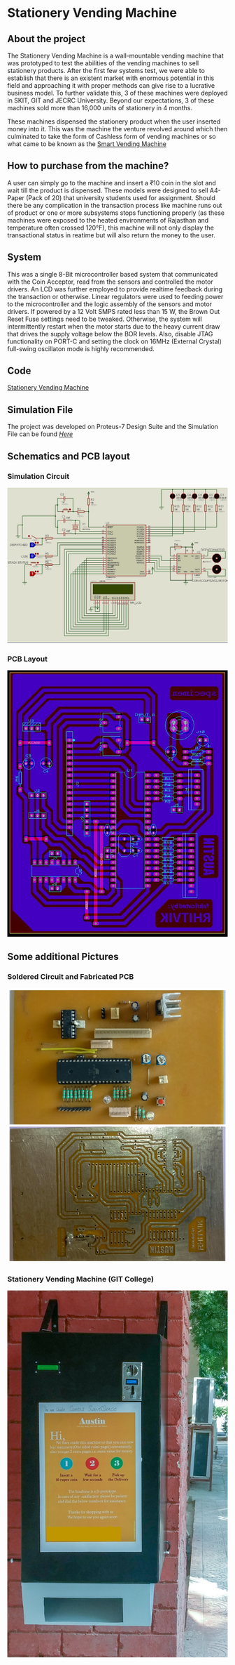# Stationery Vending Machine

## About the project
The Stationery Vending Machine is a wall-mountable vending machine that was prototyped to test the abilities of the vending machines to sell stationery products. After the first few systems test, we were able to establish that there is an existent market with enormous potential in this field and approaching it with proper methods can give rise to a lucrative business model. To further validate this, 3 of these machines were deployed in SKIT, GIT and JECRC University. Beyond our expectations, 3 of these machines sold more than 16,000 units of stationery in 4 months.

These machines dispensed the stationery product when the user inserted money into it. This was the machine the venture revolved around which then culminated to take the form of Cashless form of vending machines or so what came to be known as the [Smart Vending Machine](https://github.com/rhitvik/Smart_Vending_Machine)

## How to purchase from the machine?
A user can simply go to the machine and insert a ₹10 coin in the slot and wait till the product is dispensed. These models were designed to sell A4-Paper (Pack of 20) that university students used for assignment. Should there be any complication in the transaction process like machine runs out of product or one or more subsystems stops functioning properly (as these machines were exposed to the heated environments of Rajasthan and temperature often crossed 120°F), this machine will not only display the transactional status in reatime but will also return the money to the user.

## System
This was a single 8-Bit microcontroller based system that communicated with the Coin Acceptor, read from the sensors and controlled the motor drivers. An LCD was further employed to provide realtime feedback during the transaction or otherwise. Linear regulators were used to feeding power to the microcontroller and the logic assembly of the sensors and motor drivers. If powered by a 12 Volt SMPS rated less than 15 W, the Brown Out Reset Fuse settings need to be tweaked. Otherwise, the system will intermittently restart when the motor starts due to the heavy current draw that drives the supply voltage below the BOR levels. Also, disable JTAG functionality on PORT-C and setting the clock on 16MHz (External Crystal) full-swing oscillaton mode is highly recommended.

## Code
[Stationery Vending Machine](https://github.com/rhitvik/Stationery_Vending_Machine/blob/master/Codes/coinAcceptor-innterruptProgram/coinAcceptor-innterruptProgram/coinAcceptor-innterruptProgram.cpp)

## Simulation File 
The project was developed on Proteus-7 Design Suite and the Simulation File can be found [*Here*](https://github.com/rhitvik/Stationery_Vending_Machine/tree/master/SimluationFile)

## Schematics and PCB layout

### Simulation Circuit
![](https://github.com/rhitvik/Stationery_Vending_Machine/blob/master/Images_and_Screenshots/Simulation_circuit.JPG)

### PCB Layout
![](https://github.com/rhitvik/Stationery_Vending_Machine/blob/master/Images_and_Screenshots/PCB_Layout.JPG)

## Some additional Pictures

### Soldered Circuit and Fabricated PCB
![](https://github.com/rhitvik/Stationery_Vending_Machine/blob/master/Images_and_Screenshots/PSX_20190105_225800.jpg)

### Stationery Vending Machine (GIT College) 
![](https://github.com/rhitvik/Stationery_Vending_Machine/blob/master/Images_and_Screenshots/Vending_Machine_GIT_Jaipur.jpg)


